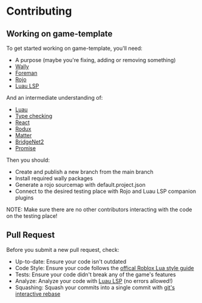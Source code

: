 # Contributing
## Working on game-template
To get started working on game-template, you'll need:
- A purpose (maybe you're fixing, adding or removing something)
- [Wally](https://github.com/UpliftGames/wally)
- [Foreman](https://github.com/Roblox/foreman)
- [Rojo](https://github.com/rojo-rbx/rojo/)
- [Luau LSP](https://github.com/JohnnyMorganz/luau-lsp)

And an intermediate understanding of:
- [Luau](https://luau-lang.org)
- [Type checking](https://luau-lang.org/typecheck)
- [React](https://unix-system.github.io/jsdotlua.github.io/docs/category/react-react-lua)
- [Rodux](https://github.com/Roblox/rodux/)
- [Matter](https://github.com/evaera/matter/)
- [BridgeNet2](https://github.com/ffrostflame/BridgeNet2)
- [Promise](https://github.com/evaera/roblox-lua-promise/)

Then you should:

- Create and publish a new branch from the main branch
- Install required wally packages
- Generate a rojo sourcemap with default.project.json
- Connect to the desired testing place with Rojo and Luau LSP companion plugins

NOTE: Make sure there are no other contributors interacting with the code on the testing place!

## Pull Request
Before you submit a new pull request, check:
- Up-to-date: Ensure your code isn't outdated
- Code Style: Ensure your code follows the [offical Roblox Lua style guide](https://roblox.github.io/lua-style-guide)
- Tests: Ensure your code didn't break any of the game's features
- Analyze: Analyze your code with [Luau LSP](https://github.com/JohnnyMorganz/luau-lsp) (no errors allowed!)
- Squashing: Squash your commits into a single commit with [git's interactive rebase](https://docs.github.com/en/get-started/using-git/about-git-rebase)
